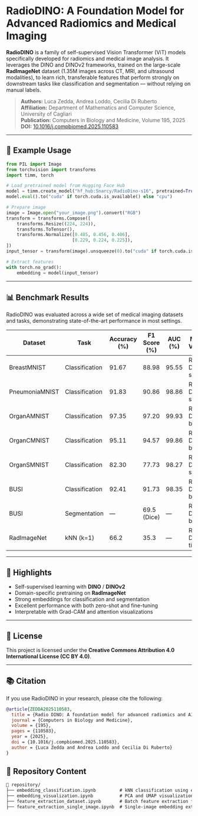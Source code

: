 # RadioDINO: A Foundation Model for Advanced Radiomics and Medical Imaging

**RadioDINO** is a family of self-supervised Vision Transformer (ViT) models specifically developed for radiomics and medical image analysis. It leverages the DINO and DINOv2 frameworks, trained on the large-scale **RadImageNet** dataset (1.35M images across CT, MRI, and ultrasound modalities), to learn rich, transferable features that perform strongly on downstream tasks like classification and segmentation — without relying on manual labels.

> **Authors:** Luca Zedda, Andrea Loddo, Cecilia Di Ruberto  
> **Affiliation:** Department of Mathematics and Computer Science, University of Cagliari  
> **Publication:** Computers in Biology and Medicine, Volume 195, 2025  
> **DOI:** [10.1016/j.compbiomed.2025.110583](https://doi.org/10.1016/j.compbiomed.2025.110583)

---

## 🔧 Example Usage

```python
from PIL import Image
from torchvision import transforms
import timm, torch

# Load pretrained model from Hugging Face Hub
model = timm.create_model("hf_hub:Snarcy/RadioDino-s16", pretrained=True)
model.eval().to("cuda" if torch.cuda.is_available() else "cpu")

# Prepare image
image = Image.open("your_image.png").convert("RGB")
transform = transforms.Compose([
    transforms.Resize((224, 224)),
    transforms.ToTensor(),
    transforms.Normalize([0.485, 0.456, 0.406],
                         [0.229, 0.224, 0.225]),
])
input_tensor = transform(image).unsqueeze(0).to("cuda" if torch.cuda.is_available() else "cpu")

# Extract features
with torch.no_grad():
    embedding = model(input_tensor)
```

---

## 📊 Benchmark Results

RadioDINO was evaluated across a wide set of medical imaging datasets and tasks, demonstrating state-of-the-art performance in most settings.

| Dataset         | Task           | Accuracy (%) | F1 Score (%) | AUC (%)   | Model Variant     |
|----------------|----------------|--------------|--------------|-----------|-------------------|
| BreastMNIST     | Classification | 91.67        | 88.98        | 95.55     | Radio DINO small  |
| PneumoniaMNIST  | Classification | 91.83        | 90.86        | 98.86     | Radio DINO small  |
| OrganAMNIST     | Classification | 97.35        | 97.20        | 99.93     | Radio DINO base   |
| OrganCMNIST     | Classification | 95.11        | 94.57        | 99.86     | Radio DINO base   |
| OrganSMNIST     | Classification | 82.30        | 77.73        | 98.27     | Radio DINO small  |
| BUSI            | Classification | 92.41        | 91.73        | 98.35     | Radio DINO base   |
| BUSI            | Segmentation   | —            | 69.5 (Dice)  | —         | Radio DINO base   |
| RadImageNet     | kNN (k=1)      | 66.2         | 35.3         | —         | Radio DINO tiny   |

---

## 🧠 Highlights

- Self-supervised learning with **DINO** / **DINOv2**
- Domain-specific pretraining on **RadImageNet**
- Strong embeddings for classification and segmentation
- Excellent performance with both zero-shot and fine-tuning
- Interpretable with Grad-CAM and attention visualizations

---

## 📄 License

This project is licensed under the **Creative Commons Attribution 4.0 International License (CC BY 4.0)**.

---

## 📚 Citation

If you use RadioDINO in your research, please cite the following:

```bibtex
@article{ZEDDA2025110583,
  title = {Radio DINO: A foundation model for advanced radiomics and AI-driven medical imaging analysis},
  journal = {Computers in Biology and Medicine},
  volume = {195},
  pages = {110583},
  year = {2025},
  doi = {10.1016/j.compbiomed.2025.110583},
  author = {Luca Zedda and Andrea Loddo and Cecilia Di Ruberto}
}
```

## 📁 Repository Content

```markdown
📁 repository/
├── embedding_classification.ipynb         # kNN classification using embeddings
├── embedding_visualization.ipynb          # PCA and UMAP visualizations of feature space
├── feature_extraction_dataset.ipynb       # Batch feature extraction from datasets
├── feature_extraction_single_image.ipynb  # Single-image embedding extraction and attention map
```

